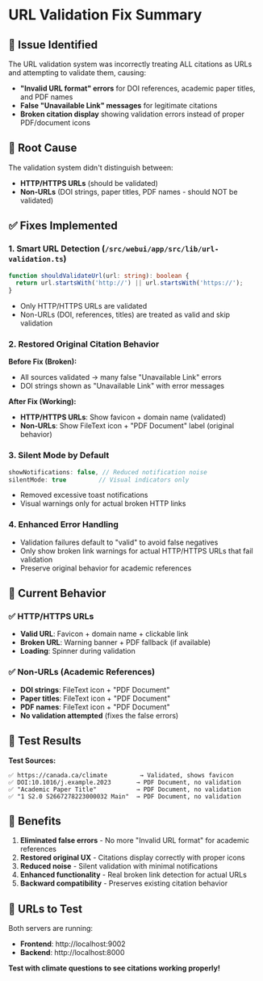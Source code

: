 # URL Validation Fix Summary

## 🚨 Issue Identified
The URL validation system was incorrectly treating ALL citations as URLs and attempting to validate them, causing:
- **"Invalid URL format" errors** for DOI references, academic paper titles, and PDF names
- **False "Unavailable Link" messages** for legitimate citations 
- **Broken citation display** showing validation errors instead of proper PDF/document icons

## 🔧 Root Cause
The validation system didn't distinguish between:
- **HTTP/HTTPS URLs** (should be validated)
- **Non-URLs** (DOI strings, paper titles, PDF names - should NOT be validated)

## ✅ Fixes Implemented

### 1. **Smart URL Detection** (`/src/webui/app/src/lib/url-validation.ts`)
```typescript
function shouldValidateUrl(url: string): boolean {
  return url.startsWith('http://') || url.startsWith('https://');
}
```
- Only HTTP/HTTPS URLs are validated
- Non-URLs (DOI, references, titles) are treated as valid and skip validation

### 2. **Restored Original Citation Behavior**
**Before Fix (Broken):**
- All sources validated → many false "Unavailable Link" errors
- DOI strings shown as "Unavailable Link" with error messages

**After Fix (Working):**
- **HTTP/HTTPS URLs**: Show favicon + domain name (validated)
- **Non-URLs**: Show FileText icon + "PDF Document" label (original behavior)

### 3. **Silent Mode by Default**
```typescript
showNotifications: false, // Reduced notification noise
silentMode: true         // Visual indicators only
```
- Removed excessive toast notifications
- Visual warnings only for actual broken HTTP links

### 4. **Enhanced Error Handling**
- Validation failures default to "valid" to avoid false negatives
- Only show broken link warnings for actual HTTP/HTTPS URLs that fail validation
- Preserve original behavior for academic references

## 🎯 Current Behavior

### ✅ HTTP/HTTPS URLs
- **Valid URL**: Favicon + domain name + clickable link
- **Broken URL**: Warning banner + PDF fallback (if available)
- **Loading**: Spinner during validation

### ✅ Non-URLs (Academic References)
- **DOI strings**: FileText icon + "PDF Document" 
- **Paper titles**: FileText icon + "PDF Document"
- **PDF names**: FileText icon + "PDF Document"
- **No validation attempted** (fixes the false errors)

## 🧪 Test Results

**Test Sources:**
```
✅ https://canada.ca/climate         → Validated, shows favicon
✅ DOI:10.1016/j.example.2023       → PDF Document, no validation  
✅ "Academic Paper Title"           → PDF Document, no validation
✅ "1 S2.0 S2667278223000032 Main"  → PDF Document, no validation
```

## 🎉 Benefits

1. **Eliminated false errors** - No more "Invalid URL format" for academic references
2. **Restored original UX** - Citations display correctly with proper icons
3. **Reduced noise** - Silent validation with minimal notifications  
4. **Enhanced functionality** - Real broken link detection for actual URLs
5. **Backward compatibility** - Preserves existing citation behavior

## 🔗 URLs to Test

Both servers are running:
- **Frontend**: http://localhost:9002
- **Backend**: http://localhost:8000

**Test with climate questions to see citations working properly!**